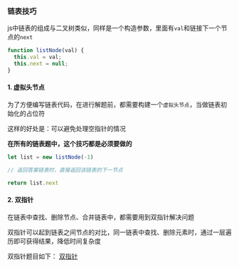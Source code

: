 ### 链表技巧

js中链表的组成与二叉树类似，同样是一个构造参数，里面有`val`和链接下一个节点的`next`
```javascript
function listNode(val) {
  this.val = val;
  this.next = null;
}
```


#### 1. 虚拟头节点
为了方便编写链表代码，在进行解题前，都需要构建一个`虚拟头节点`，当做链表初始化的占位符

这样的好处是：可以避免处理空指针的情况

**在所有的链表题中，这个技巧都是必须要做的**

```javascript
let list = new listNode(-1)

// 返回答案链表时，直接返回该链表的下一节点

return list.next
```

#### 2. 双指针

在链表中查找、删除节点、合并链表中，都需要用到双指针解决问题

双指针可以起到链表之间节点的对比，同一链表中查找、删除元素时，通过一层遍历即可获得结果，降低时间复杂度

双指针题目如下：
[双指针](./双指针.md)
